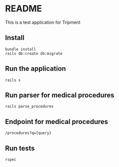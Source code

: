 # README

This is a test application for Tripment

## Install
```
bundle install
rails db:create db:migrate
```

## Run the application
```
rails s
```

## Run parser for medical procedures
```
rails parse_procedures
```

## Endpoint for medical procedures
```
/procedures?q={query}
```

## Run tests
```
rspec
```